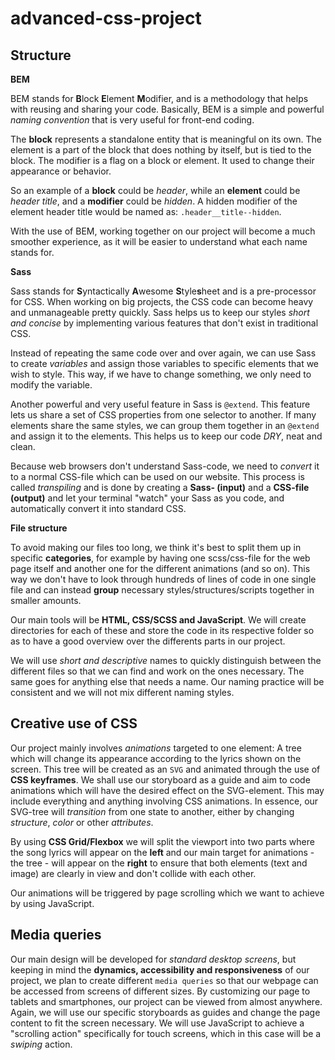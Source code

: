 # advanced-css-project

## Structure
**BEM**

BEM stands for **B**lock **E**lement **M**odifier, and is a methodology that helps with reusing and sharing your code.
Basically, BEM is a simple and powerful *naming convention* that is very useful for front-end coding.

The **block** represents a standalone entity that is meaningful on its own. The element is a part of the block that does nothing by itself, but is tied to the block.
The modifier is a flag on a block or element. It used to change their appearance or behavior.

So an example of a **block** could be *header*, while an **element** could be *header title*, and a **modifier** could be *hidden*.
A hidden modifier of the element header title would be named as: `.header__title--hidden`. 

With the use of BEM, working together on our project will become a much smoother experience, as it will be easier to understand what each name stands for.

**Sass**

Sass stands for **S**yntactically **A**wesome **S**tyle**s**heet and is a pre-processor for CSS. When working on big projects, the CSS code can become heavy and unmanageable pretty quickly. Sass helps us to keep our styles *short and concise* by implementing various features that don't exist in traditional CSS. 

Instead of repeating the same code over and over again, we can use Sass to create *variables* and assign those variables to specific elements that we wish to style. This way,
if we have to change something, we only need to modify the variable.

Another powerful and very useful feature in Sass is `@extend`. This feature lets us share a set of CSS properties from one selector to another. If many elements share the same styles, we can group them together in an `@extend` and assign it to the elements. This helps us to keep our code *DRY*, neat and clean.

Because web browsers don't understand Sass-code, we need to *convert* it to a normal CSS-file which can be used on our website. This process is called *transpiling* and is done by creating a **Sass- (input)** and a **CSS-file (output)** and let your terminal "watch" your Sass as you code, and automatically convert it into standard CSS.

**File structure**

To avoid making our files too long, we think it's best to split them up in specific **categories**, for example by having one scss/css-file for the web page itself and another one for the different animations (and so on). This way we don't have to look through hundreds of lines of code in one single file and can instead **group** necessary styles/structures/scripts together in smaller amounts. 

Our main tools will be **HTML, CSS/SCSS and JavaScript**. We will create directories for each of these and store the code in its respective folder so as to have a good overview over the differents parts in our project.

We will use *short and descriptive* names to quickly distinguish between the different files so that we can find and work on the ones necessary. The same goes for anything else that needs a name. Our naming practice will be consistent and we will not mix different naming styles.

## Creative use of CSS

Our project mainly involves *animations* targeted to one element: A tree which will change its appearance according to the lyrics shown on the screen. This tree will be created as an `SVG` and animated through the use of **CSS keyframes**. We shall use our storyboard as a guide and aim to code animations which will have the desired effect on the SVG-element. This may include everything and anything involving CSS animations. In essence, our SVG-tree will *transition* from one state to another, either by changing *structure*, *color* or other *attributes*. 

By using **CSS Grid/Flexbox** we will split the viewport into two parts where the song lyrics will appear on the **left** and our main target for animations - the tree - will appear on the **right** to ensure that both elements (text and image) are clearly in view and don't collide with each other.

Our animations will be triggered by page scrolling which we want to achieve by using JavaScript. 

## Media queries

Our main design will be developed for *standard desktop screens*, but keeping in mind the **dynamics, accessibility and responsiveness** of our project, we plan to create different `media queries` so that our webpage can be accessed from screens of different sizes. By customizing our page to tablets and smartphones, our project can be viewed from almost anywhere. Again, we will use our specific storyboards as guides and change the page content to fit the screen necessary. We will use JavaScript to achieve a "scrolling action" specifically for touch screens, which in this case will be a *swiping* action.
